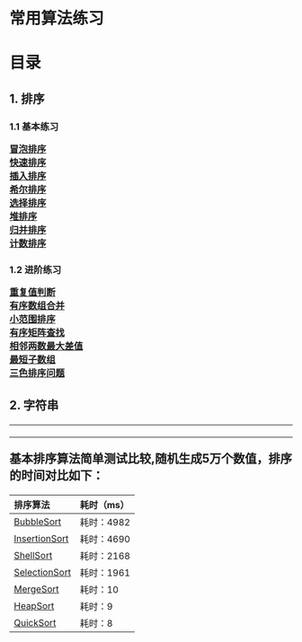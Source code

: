 # 常用算法练习

<h1>目录
<h2>1. 排序
<h3>1.1 基本练习

[冒泡排序](https://github.com/LeeeYou/Algorithm2Practice/blob/master/src/com/algorithm2practice/sorting/basic/BubbleSort.java)<br>
[快速排序](https://github.com/LeeeYou/Algorithm2Practice/blob/master/src/com/algorithm2practice/sorting/basic/QuickSort.java)<br>
[插入排序](https://github.com/LeeeYou/Algorithm2Practice/blob/master/src/com/algorithm2practice/sorting/basic/InsertionSort.java)<br>
[希尔排序](https://github.com/LeeeYou/Algorithm2Practice/blob/master/src/com/algorithm2practice/sorting/basic/HeapSort.java)<br>
[选择排序](https://github.com/LeeeYou/Algorithm2Practice/blob/master/src/com/algorithm2practice/sorting/basic/SelectionSort.java)<br>
[堆排序](https://github.com/LeeeYou/Algorithm2Practice/blob/master/src/com/algorithm2practice/sorting/basic/HeapSort.java)<br>
[归并排序](https://github.com/LeeeYou/Algorithm2Practice/blob/master/src/com/algorithm2practice/sorting/basic/MergeSort.java)<br>
[计数排序](https://github.com/LeeeYou/Algorithm2Practice/blob/master/src/com/algorithm2practice/sorting/basic/CountSort.java)<br>

<h3>1.2 进阶练习

[重复值判断](https://github.com/LeeeYou/Algorithm2Practice/blob/master/src/com/algorithm2practice/sorting/sorting3/Checker.java)<br>
[有序数组合并](https://github.com/LeeeYou/Algorithm2Practice/blob/master/src/com/algorithm2practice/sorting/sorting3/Merge.java)<br>
[小范围排序](https://github.com/LeeeYou/Algorithm2Practice/blob/master/src/com/algorithm2practice/sorting/sorting3/ScaleSort.java)<br>
[有序矩阵查找](https://github.com/LeeeYou/Algorithm2Practice/blob/master/src/com/algorithm2practice/sorting/sorting4/Finder.java)<br>
[相邻两数最大差值](https://github.com/LeeeYou/Algorithm2Practice/blob/master/src/com/algorithm2practice/sorting/sorting4/Gap.java)<br>
[最短子数组](https://github.com/LeeeYou/Algorithm2Practice/blob/master/src/com/algorithm2practice/sorting/sorting4/Subsequence.java)<br>
[三色排序问题](https://github.com/LeeeYou/Algorithm2Practice/blob/master/src/com/algorithm2practice/sorting/sorting4/ThreeColor.java)<br>

<h2>2. 字符串




---

---

基本排序算法简单测试比较,随机生成5万个数值，排序的时间对比如下：

|排序算法|耗时（ms）|
|:---|:---|
|[BubbleSort](https://github.com/LeeeYou/Algorithm2Practice/blob/master/src/com/algorithm2practice/sorting/basic/comparator_speed/BubbleSort.java) | 耗时：4982|
|[InsertionSort](https://github.com/LeeeYou/Algorithm2Practice/blob/master/src/com/algorithm2practice/sorting/basic/comparator_speed/InsertionSort.java)|耗时：4690 |
|[ShellSort](https://github.com/LeeeYou/Algorithm2Practice/blob/master/src/com/algorithm2practice/sorting/basic/comparator_speed/ShellSort.java)|耗时：2168 |
|[SelectionSort](https://github.com/LeeeYou/Algorithm2Practice/blob/master/src/com/algorithm2practice/sorting/basic/comparator_speed/SelectionSort.java)|耗时：1961 |
|[MergeSort](https://github.com/LeeeYou/Algorithm2Practice/blob/master/src/com/algorithm2practice/sorting/basic/comparator_speed/MergeSort.java)| 耗时：10|
|[HeapSort](https://github.com/LeeeYou/Algorithm2Practice/blob/master/src/com/algorithm2practice/sorting/basic/comparator_speed/HeapSort.java)| 耗时：9|
|[QuickSort](https://github.com/LeeeYou/Algorithm2Practice/blob/master/src/com/algorithm2practice/sorting/basic/comparator_speed/QuickSort.java)| 耗时：8|
